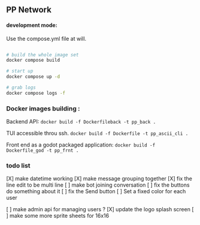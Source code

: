 
## PP Network



#### development mode: 

Use the compose.yml file at will. 

```bash 

# build the whole image set
docker compose build

# start up
docker compose up -d 

# grab logs 
docker compose logs -f 

```


### Docker images building :

Backend API:
`docker build -f Dockerfileback -t pp_back .`

TUI accessible throu ssh.
`docker build -f Dockerfile -t pp_ascii_cli .`


Front end as a godot packaged application:
`docker build -f Dockerfile_god -t pp_frnt .`

### todo list 

[X] make datetime working 
[X] make message grouping together 
[X] fix the line edit to be multi line
[ ] make bot joining conversation 
[ ] fix the buttons do something about it 
[ ] fix the Send button
[ ] Set a fixed color for each user 


[ ] make admin api for managing users ? 
[X] update the logo splash screen 
[ ] make some more sprite sheets for 16x16 
